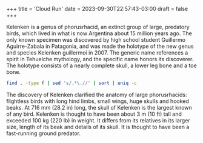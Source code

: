+++
title = 'Cloud Run'
date = 2023-09-30T22:57:43-03:00
draft = false
+++

Kelenken is a genus of phorus­rhacid, an extinct group of large, predatory birds, which lived in what is now Argentina about 15 million years ago. The only known specimen was discovered by high school student Guillermo Aguirre-Zabala in Patagonia, and was made the holotype of the new genus and species Kelenken guillermoi in 2007. The generic name references a spirit in Tehuelche mythology, and the specific name honors its discoverer. The holotype consists of a nearly complete skull, a lower leg bone and a toe bone.

```bash
find . -type f | sed 's/.*\.//' | sort | uniq -c
```

The discovery of Kelenken clarified the anatomy of large phorusrhacids: flightless birds with long hind limbs, small wings, huge skulls and hooked beaks. At 716 mm (28.2 in) long, the skull of Kelenken is the largest known of any bird. Kelenken is thought to have been about 3 m (10 ft) tall and exceeded 100 kg (220 lb) in weight. It differs from its relatives in its larger size, length of its beak and details of its skull. It is thought to have been a fast-running ground predator.


